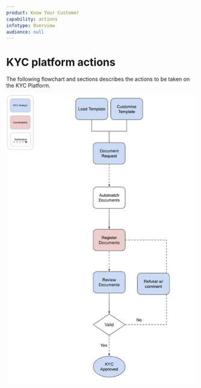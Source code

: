 ```yaml
---
product: Know Your Customer
capability: actions
infotype: Overview
audience: null
---
```


# KYC platform actions

The following flowchart and sections describes the actions to be taken on the KYC Platform.

![](/assets/Komgo.png)

<!--stackedit_data:
eyJoaXN0b3J5IjpbLTQ2MTUwMjUwM119
-->